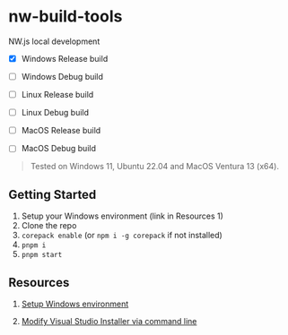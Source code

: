 # nw-build-tools

NW.js local development

- [x] Windows Release build
- [ ] Windows Debug build

- [ ] Linux Release build
- [ ] Linux Debug build

- [ ] MacOS Release build
- [ ] MacOS Debug build

> Tested on Windows 11, Ubuntu 22.04 and MacOS Ventura 13 (x64).

## Getting Started

1. Setup your Windows environment (link in Resources 1)
1. Clone the repo
1. `corepack enable` (or `npm i -g corepack` if not installed)
1. `pnpm i`
1. `pnpm start`

## Resources

1. [Setup Windows environment](https://chromium.googlesource.com/chromium/src/+/main/docs/windows_build_instructions.md#Setting-up-Windows)

1. [Modify Visual Studio Installer via command line](https://learn.microsoft.com/en-us/visualstudio/install/use-command-line-parameters-to-install-visual-studio?view=vs-2022#install-update-modify-repair-uninstall-and-export-commands-and-command-line-parameters)
